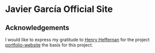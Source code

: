 # Javier García Official Site

## Acknowledgements
I would like to express my gratitude to [Henry Heffernan](https://github.com/henryjeff) for the project [portfolio-website](https://github.com/henryjeff/portfolio-website) the basis for this project.